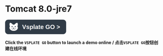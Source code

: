 # Tomcat 8.0-jre7

<a href="https://www.vsplate.com/?docker-compose=https://github.com/vsplate/dcenvs/tomcat/8.0-jre7"><img alt="VSPLATE GO" src="https://raw.githubusercontent.com/vsplate/images/master/vsgo_btn.png" width="200px"></a>

**Click the `VSPLATE GO` button to launch a demo online / 点击`VSPLATE GO`按钮创建在线环境**
